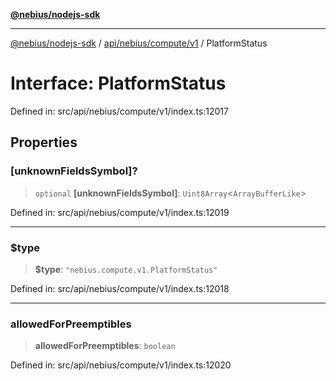 [**@nebius/nodejs-sdk**](../../../../../README.md)

***

[@nebius/nodejs-sdk](../../../../../README.md) / [api/nebius/compute/v1](../README.md) / PlatformStatus

# Interface: PlatformStatus

Defined in: src/api/nebius/compute/v1/index.ts:12017

## Properties

### \[unknownFieldsSymbol\]?

> `optional` **\[unknownFieldsSymbol\]**: `Uint8Array`\<`ArrayBufferLike`\>

Defined in: src/api/nebius/compute/v1/index.ts:12019

***

### $type

> **$type**: `"nebius.compute.v1.PlatformStatus"`

Defined in: src/api/nebius/compute/v1/index.ts:12018

***

### allowedForPreemptibles

> **allowedForPreemptibles**: `boolean`

Defined in: src/api/nebius/compute/v1/index.ts:12020
